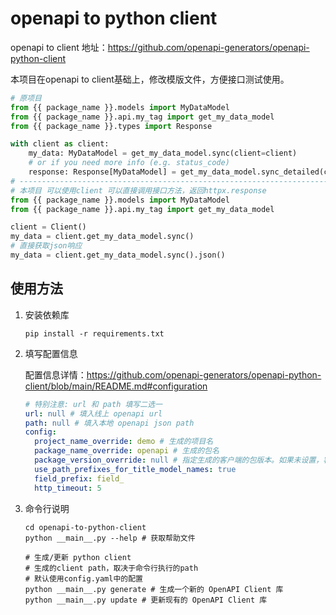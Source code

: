 # openapi to python client

openapi to client 地址：<https://github.com/openapi-generators/openapi-python-client>

本项目在openapi to client基础上，修改模版文件，方便接口测试使用。

```python
# 原项目
from {{ package_name }}.models import MyDataModel
from {{ package_name }}.api.my_tag import get_my_data_model
from {{ package_name }}.types import Response

with client as client:
    my_data: MyDataModel = get_my_data_model.sync(client=client)
    # or if you need more info (e.g. status_code)
    response: Response[MyDataModel] = get_my_data_model.sync_detailed(client=client)
# -----------------------------------------------------------------------------------
# 本项目 可以使用client 可以直接调用接口方法，返回httpx.response
from {{ package_name }}.models import MyDataModel
from {{ package_name }}.api.my_tag import get_my_data_model

client = Client()
my_data = client.get_my_data_model.sync()
# 直接获取json响应
my_data = client.get_my_data_model.sync().json()
```

## 使用方法

1. 安装依赖库

   ```shell
   pip install -r requirements.txt
   ```

2. 填写配置信息

   配置信息详情：<https://github.com/openapi-generators/openapi-python-client/blob/main/README.md#configuration>

   ```yaml
   # 特别注意: url 和 path 填写二选一
   url: null # 填入线上 openapi url
   path: null # 填入本地 openapi json path
   config:
     project_name_override: demo # 生成的项目名
     package_name_override: openapi # 生成的包名
     package_version_override: null # 指定生成的客户端的包版本。如果未设置，客户端将使用 OpenAPI 规范的版本。
     use_path_prefixes_for_title_model_names: true
     field_prefix: field_
     http_timeout: 5
   
   ```

3. 命令行说明

   ```shell
   cd openapi-to-python-client
   python __main__.py --help # 获取帮助文件
   
   # 生成/更新 python client
   # 生成的client path，取决于命令行执行的path
   # 默认使用config.yaml中的配置
   python __main__.py generate # 生成一个新的 OpenAPI Client 库
   python __main__.py update # 更新现有的 OpenAPI Client 库
   ```
